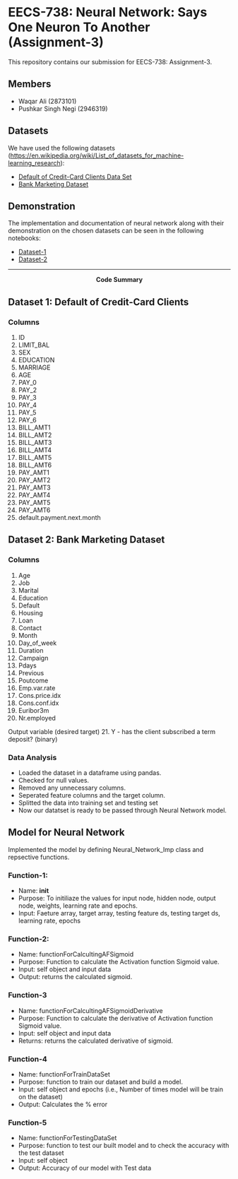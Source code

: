 # EECS-738: Neural Network: Says One Neuron To Another (Assignment-3)
This repository contains our submission for EECS-738: Assignment-3.

## Members
- Waqar Ali (2873101)
- Pushkar Singh Negi (2946319)

## Datasets
We have used the following datasets (https://en.wikipedia.org/wiki/List_of_datasets_for_machine-learning_research):
- [Default of Credit-Card Clients Data Set ](https://www.kaggle.com/uciml/default-of-credit-card-clients-dataset)
- [Bank Marketing Dataset](https://archive.ics.uci.edu/ml/datasets/bank+marketing)

## Demonstration
The implementation and documentation of neural network along with their demonstration on the chosen datasets can be seen in the following notebooks:
- [Dataset-1](notebooks/Neural_Network_Implementation.ipynb)
- [Dataset-2](notebooks/Dataset-2.ipynb)

---
<p align="center"><b>Code Summary</b></p>

## Dataset 1: Default of Credit-Card Clients
### Columns

1. ID
2. LIMIT_BAL
3. SEX
4. EDUCATION
5. MARRIAGE
6. AGE
7. PAY_0
8. PAY_2
9. PAY_3
10. PAY_4
11. PAY_5						
12. PAY_6
13. BILL_AMT1
14. BILL_AMT2
15. BILL_AMT3
16. BILL_AMT4
17. BILL_AMT5
18. BILL_AMT6
19. PAY_AMT1
20. PAY_AMT2
21. PAY_AMT3
22. PAY_AMT4
23. PAY_AMT5
24. PAY_AMT6
25. default.payment.next.month

## Dataset 2: Bank Marketing Dataset
### Columns
1. Age
2. Job 
3. Marital 
4. Education
5. Default
6. Housing
7. Loan
8. Contact
9. Month
10. Day_of_week
11. Duration
12. Campaign
13. Pdays
14. Previous
15. Poutcome
16. Emp.var.rate
17. Cons.price.idx
18. Cons.conf.idx
19. Euribor3m
20. Nr.employed

Output variable (desired target)
21. Y - has the client subscribed a term deposit? (binary)


### Data Analysis
- Loaded the dataset in a dataframe using pandas.
- Checked for null values.
- Removed any unnecessary columns.
- Seperated feature columns and the target column.
- Splitted the data into training set and testing set
- Now our datatset is ready to be passed through Neural Network model.

## Model for Neural Network
Implemented the model by defining Neural_Network_Imp class and repsective functions.

### Function-1:
- Name: __init__
- Purpose: To initiliaze the values for input node, hidden node, output node, weights, learning rate and epochs.
- Input: Faeture array, target array, testing feature ds, testing target ds, learning rate, epochs

### Function-2:
- Name: functionForCalcultingAFSigmoid
- Purpose: Function to calculate the Activation function Sigmoid value.
- Input: self object and input data
- Output: returns the calculated sigmoid.

### Function-3
- Name: functionForCalcultingAFSigmoidDerivative
- Purpose: Function to calculate the derivative of Activation function Sigmoid value.
- Input: self object and input data
- Returns: returns the calculated derivative of sigmoid.

### Function-4
- Name: functionForTrainDataSet
- Purpose: function to train our dataset and build a model.
- Input: self object and  epochs (i.e., Number of times model will be train on the dataset)
- Output: Calculates the % error

### Function-5
- Name: functionForTestingDataSet
- Purpose: function to test our built model and to check the accuracy with the test dataset 
- Input: self object 
- Output: Accuracy of our model with Test data

